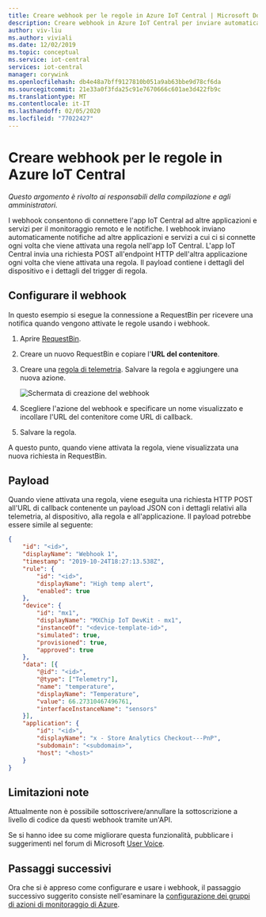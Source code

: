 ```yaml
---
title: Creare webhook per le regole in Azure IoT Central | Microsoft Docs
description: Creare webhook in Azure IoT Central per inviare automaticamente notifiche ad altre applicazioni in caso di attivazione di regole.
author: viv-liu
ms.author: viviali
ms.date: 12/02/2019
ms.topic: conceptual
ms.service: iot-central
services: iot-central
manager: corywink
ms.openlocfilehash: db4e48a7bff9127810b051a9ab63bbe9d78cf6da
ms.sourcegitcommit: 21e33a0f3fda25c91e7670666c601ae3d422fb9c
ms.translationtype: MT
ms.contentlocale: it-IT
ms.lasthandoff: 02/05/2020
ms.locfileid: "77022427"
---
```

# <a name="create-webhook-actions-on-rules-in-azure-iot-central"></a>Creare webhook per le regole in Azure IoT Central

*Questo argomento è rivolto ai responsabili della compilazione e agli amministratori.*

I webhook consentono di connettere l'app IoT Central ad altre applicazioni e servizi per il monitoraggio remoto e le notifiche. I webhook inviano automaticamente notifiche ad altre applicazioni e servizi a cui ci si connette ogni volta che viene attivata una regola nell'app IoT Central. L'app IoT Central invia una richiesta POST all'endpoint HTTP dell'altra applicazione ogni volta che viene attivata una regola. Il payload contiene i dettagli del dispositivo e i dettagli del trigger di regola.

## <a name="set-up-the-webhook"></a>Configurare il webhook

In questo esempio si esegue la connessione a RequestBin per ricevere una notifica quando vengono attivate le regole usando i webhook.

1. Aprire [RequestBin](https://requestbin.net/).

1. Creare un nuovo RequestBin e copiare l'**URL del contenitore**.

1. Creare una [regola di telemetria](tutorial-create-telemetry-rules.md). Salvare la regola e aggiungere una nuova azione.

    ![Schermata di creazione del webhook](media/howto-create-webhooks/webhookcreate.png)

1. Scegliere l'azione del webhook e specificare un nome visualizzato e incollare l'URL del contenitore come URL di callback.

1. Salvare la regola.

A questo punto, quando viene attivata la regola, viene visualizzata una nuova richiesta in RequestBin.

## <a name="payload"></a>Payload

Quando viene attivata una regola, viene eseguita una richiesta HTTP POST all'URL di callback contenente un payload JSON con i dettagli relativi alla telemetria, al dispositivo, alla regola e all'applicazione. Il payload potrebbe essere simile al seguente:

```json
{
    "id": "<id>",
    "displayName": "Webhook 1",
    "timestamp": "2019-10-24T18:27:13.538Z",
    "rule": {
        "id": "<id>",
        "displayName": "High temp alert",
        "enabled": true
    },
    "device": {
        "id": "mx1",
        "displayName": "MXChip IoT DevKit - mx1",
        "instanceOf": "<device-template-id>",
        "simulated": true,
        "provisioned": true,
        "approved": true
    },
    "data": [{
        "@id": "<id>",
        "@type": ["Telemetry"],
        "name": "temperature",
        "displayName": "Temperature",
        "value": 66.27310467496761,
        "interfaceInstanceName": "sensors"
    }],
    "application": {
        "id": "<id>",
        "displayName": "x - Store Analytics Checkout---PnP",
        "subdomain": "<subdomain>",
        "host": "<host>"
    }
}
```

## <a name="known-limitations"></a>Limitazioni note

Attualmente non è possibile sottoscrivere/annullare la sottoscrizione a livello di codice da questi webhook tramite un'API.

Se si hanno idee su come migliorare questa funzionalità, pubblicare i suggerimenti nel forum di Microsoft [User Voice](https://feedback.azure.com/forums/911455-azure-iot-central).

## <a name="next-steps"></a>Passaggi successivi

Ora che si è appreso come configurare e usare i webhook, il passaggio successivo suggerito consiste nell'esaminare la [configurazione dei gruppi di azioni di monitoraggio di Azure](howto-use-action-groups.md).
